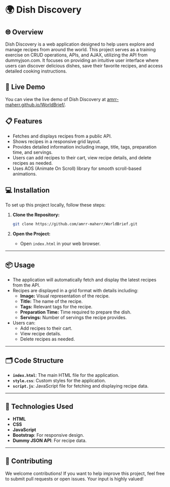 # 🌍 Dish Discovery

## 🌐 Overview

Dish Discovery is a web application designed to help users explore and manage recipes from around the world. This project serves as a training exercise on CRUD operations, APIs, and AJAX, utilizing the API from dummyjson.com. It focuses on providing an intuitive user interface where users can discover delicious dishes, save their favorite recipes, and access detailed cooking instructions.

## 🚀 Live Demo

You can view the live demo of Dish Discovery at [amrr-maherr.github.io/WorldBrief/](https://amrr-maherr.github.io/Dish-Discovery/).

## 📋 Features

- Fetches and displays recipes from a public API.
- Shows recipes in a responsive grid layout.
- Provides detailed information including image, title, tags, preparation time, and servings.
- Users can add recipes to their cart, view recipe details, and delete recipes as needed.
- Uses AOS (Animate On Scroll) library for smooth scroll-based animations.

## 💻 Installation

To set up this project locally, follow these steps:

1. **Clone the Repository:**

   ```bash
   git clone https://github.com/amrr-maherr/WorldBrief.git
   ```

2. **Open the Project:**
   - Open `index.html` in your web browser.

---

## 📦 Usage

- The application will automatically fetch and display the latest recipes from the API.
- Recipes are displayed in a grid format with details including:
  - **Image:** Visual representation of the recipe.
  - **Title:** The name of the recipe.
  - **Tags:** Relevant tags for the recipe.
  - **Preparation Time:** Time required to prepare the dish.
  - **Servings:** Number of servings the recipe provides.
- Users can:
  - Add recipes to their cart.
  - View recipe details.
  - Delete recipes as needed.

---

## 🗂 Code Structure

- **`index.html`**: The main HTML file for the application.
- **`style.css`**: Custom styles for the application.
- **`script.js`**: JavaScript file for fetching and displaying recipe data.

---

## 🔧 Technologies Used

- **HTML**
- **CSS**
- **JavaScript**
- **Bootstrap**: For responsive design.
- **Dummy JSON API**: For recipe data.

---

## 🤝 Contributing

We welcome contributions! If you want to help improve this project, feel free to submit pull requests or open issues. Your input is highly valued!
